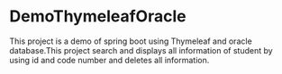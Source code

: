 # DemoThymeleafOracle
This project is a demo of spring boot using Thymeleaf and oracle database.This project  search and displays all information of student by using id and code number and deletes all information.
